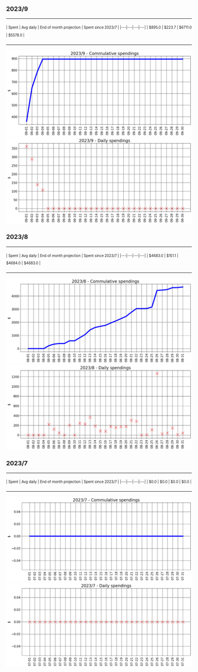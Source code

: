 

### 2023/9


__________________________________
<sub><sup>
| Spent | Avg daily | End of month projection | Spent since 2023/7 |
|---|---|---|---|
| $895.0  |  $223.7  | $6711.0  |  $5578.0  |
</sub></sup>
__________________________________
![graph_9_sum](graph_9_sum.png)
![graph_9_vals](graph_9_vals.png)


### 2023/8


__________________________________
<sub><sup>
| Spent | Avg daily | End of month projection | Spent since 2023/7 |
|---|---|---|---|
| $4683.0  |  $151.1  | $4684.0  |  $4683.0  |
</sub></sup>
__________________________________
![graph_8_sum](graph_8_sum.png)
![graph_8_vals](graph_8_vals.png)


### 2023/7


__________________________________
<sub><sup>
| Spent | Avg daily | End of month projection | Spent since 2023/7 |
|---|---|---|---|
| $0.0  |  $0.0  | $0.0  |  $0.0  |
</sub></sup>
__________________________________
![graph_7_sum](graph_7_sum.png)
![graph_7_vals](graph_7_vals.png)